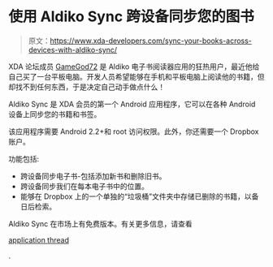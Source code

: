 # 使用 Aldiko Sync 跨设备同步您的图书

> 原文：<https://www.xda-developers.com/sync-your-books-across-devices-with-aldiko-sync/>

XDA 论坛成员 [GameGod72](http://forum.xda-developers.com/member.php?u=2687304) 是 Aldiko 电子书阅读器应用的狂热用户，最近他给自己买了一台平板电脑。开发人员希望能够在手机和平板电脑上阅读他的书籍，但却找不到任何东西，于是决定自己动手做点什么！

Aldiko Sync 是 XDA 会员的第一个 Android 应用程序，它可以在各种 Android 设备上同步您的书籍和书签。

该应用程序需要 Android 2.2+和 root 访问权限。此外，你还需要一个 Dropbox 账户。

功能包括:

*   跨设备同步电子书-包括添加新书和删除旧书。
*   跨设备同步我们在每本电子书中的位置。
*   能够在 Dropbox 上的一个单独的“垃圾桶”文件夹中存储已删除的书籍，以备日后检索。

Aldiko Sync 在市场上有免费版本。有关更多信息，请查看

[application thread](http://forum.xda-developers.com/showthread.php?t=1253576)

.